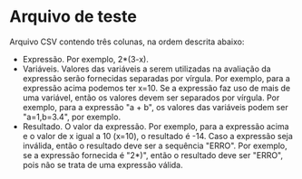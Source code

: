 # Arquivo de teste

Arquivo CSV contendo três colunas, na ordem descrita abaixo:

- Expressão. Por exemplo, 2*(3-x).
- Variáveis. Valores das variáveis a serem utilizadas na avaliação da expressão
serão fornecidas separadas por vírgula. Por exemplo, para a expressão acima
 podemos ter x=10. Se a expressão faz uso de mais de uma variável, então 
 os valores devem ser separados por vírgula. Por exemplo, para a expressão 
 "a + b", os valores das variáveis podem ser "a=1,b=3.4", por exemplo.
- Resultado. O valor da expressão. Por exemplo, para a expressão acima e o
 valor de x igual a 10 (x=10), o resultado é -14. Caso a expressão seja
 inválida, então o resultado deve ser a  sequência "ERRO". Por exemplo, se a
 expressão fornecida é "2*)", então o resultado deve ser "ERRO", pois não se
  trata de uma expressão válida. 